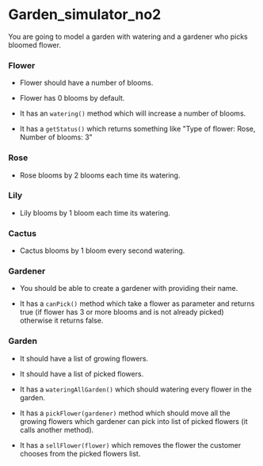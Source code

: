 # Garden_simulator_no2

You are going to model a garden with watering and a gardener who picks bloomed flower.

### Flower

- Flower should have a number of blooms.

- Flower has 0 blooms by default.

- It has an `watering()` method which will increase a number of blooms.

- It has a `getStatus()` which returns something like "Type of flower: Rose, Number of blooms: 3"

### Rose

- Rose blooms by 2 blooms each time its watering.

### Lily

- Lily blooms by 1 bloom each time its watering.

### Cactus

- Cactus blooms by 1 bloom every second watering.

### Gardener

- You should be able to create a gardener with providing their name.

- It has a `canPick()` method which take a flower as parameter and returns true (if flower has 3 or more blooms and is not already picked) otherwise it returns false.

### Garden

- It should have a list of growing flowers.

- It should have a list of picked flowers.

- It has a `wateringAllGarden()` which should watering every flower in the garden.

- It has a `pickFlower(gardener)` method which should move all the growing flowers which gardener can pick into list of picked flowers (it calls another method).

- It has a `sellFlower(flower)` which removes the flower the customer chooses from the picked flowers list.
